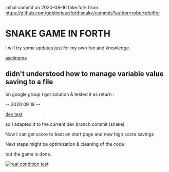 initial commit on 2020-09-16
take fork from https://github.com/goblinrieur/forthsnake/commits?author=robertpfeiffer

# SNAKE GAME IN FORTH 

I will try some updates just for my own fun and knowledge.

[asciinema](https://asciinema.org/a/360134)

## didn't understood how to manage variable value saving to a file

on google group I got solution & tested it as return :

-- 2020 09 18 --

[dev test](https://asciinema.org/a/360407)

so I adapted it to the current dev branch commit (snake)

Now I can get score to beat on start page and new high score savings

Next steps might be optimization & cleaning of the code 

but the game is done.

[![real condition test](https://asciinema.org/a/360439.png)](https://asciinema.org/a/360439)
